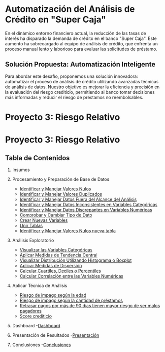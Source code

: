 # Automatización del Análisis de Crédito en "Super Caja"

En el dinámico entorno financiero actual, la reducción de las tasas de interés ha disparado la demanda de crédito en el banco "Super Caja". Este aumento ha sobrecargado al equipo de análisis de crédito, que enfrenta un proceso manual lento y laborioso para evaluar las solicitudes de préstamo.

## Solución Propuesta: Automatización Inteligente

Para abordar este desafío, proponemos una solución innovadora: automatizar el proceso de análisis de crédito utilizando avanzadas técnicas de análisis de datos. Nuestro objetivo es mejorar la eficiencia y precisión en la evaluación del riesgo crediticio, permitiendo al banco tomar decisiones más informadas y reducir el riesgo de préstamos no reembolsables.


# Proyecto 3: Riesgo Relativo

# Proyecto 3: Riesgo Relativo

## Tabla de Contenidos
1. Insumos
2. Procesamiento y Preparación de Base de Datos
   - [Identificar y Manejar Valores Nulos](2_2_Identificar_Manejar_Valores_Nulos.md)
   - [Identificar y Manejar Valores Duplicados](2_3_Identificar_Manejar_Valores_Duplicados.md)
   - [Identificar y Manejar Datos Fuera del Alcance del Análisis](2_4_Identificar_Manejar_Datos_Fuera_Alcance.md)
   - [Identificar y Manejar Datos Inconsistentes en Variables Categóricas](2_5_Identificar_Manejar_Datos_Inconsistentes.md)
   - [Identificar y Manejar Datos Discrepantes en Variables Numéricas](2_6_Identificar_Manejar_Datos_Discrepantes.md)
   - [Comprobar y Cambiar Tipo de Dato](2_7_Comprobar_Cambiar_Tipo_Dato.md)
   - [Crear Nuevas Variables](2_8_Crear_Nuevas_Variables.md)
   - [Unir Tablas](2_9_Unir_Tablas.md)
   - [Identificar y Manejar Valores Nulos nueva tabla](2_9_nulos_Tabla.md)
 
3. Análisis Exploratorio

   - [Visualizar las Variables Categóricas](3_2_Visualizar_Variables_Categoricas.md)
   - [Aplicar Medidas de Tendencia Central](3_3_Aplicar_Medidas_Tendencia_Central.md)
   - [Visualizar Distribución Utilizando Histograma o Boxplot](3_4_Visualizar_Distribucion.md)
   - [Aplicar Medidas de Dispersión](3_5_Aplicar_Medidas_Dispersion.md)
   - [Calcular Cuartiles, Deciles o Percentiles](3_6_Calcular_Cuartiles.md)
   - [Calcular Correlación entre las Variables Numéricas](3_7_Calcular_Correlacion.md)
4. Aplicar Técnica de Análisis
    - [Riesgo de impago según la edad](3_8_Validación_de_Hipótesis_Riesgo_de_Impago_según_la_Edad.md)
    - [Riesgo de impago según la cantidad de préstamos](3_9_Validación_de_Hipótesis_Riesgo_de_Impago_según_total_préstamos.md)
    - [Retrasar pagos por más de 90 días tienen mayor riesgo de ser malos pagadores]((3_9_Validación_de_Hipótesis_3.md))
    - [Score crediticio](3_9_Score.md)
6. Dashboard
   -[Dashboard]((4_1_Dashboard_3.md))
8. Presentación de Resultados
   -[Presentación]((4_2_presentación_3.md))
10. Conclusiones
 -[Conclusiones]((4_3_conclusiones.md))
